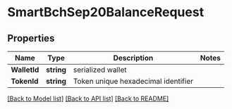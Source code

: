 # SmartBchSep20BalanceRequest

## Properties

Name | Type | Description | Notes
------------ | ------------- | ------------- | -------------
**WalletId** | **string** | serialized wallet | 
**TokenId** | **string** | Token unique hexadecimal identifier | 

[[Back to Model list]](../README.md#documentation-for-models) [[Back to API list]](../README.md#documentation-for-api-endpoints) [[Back to README]](../README.md)


